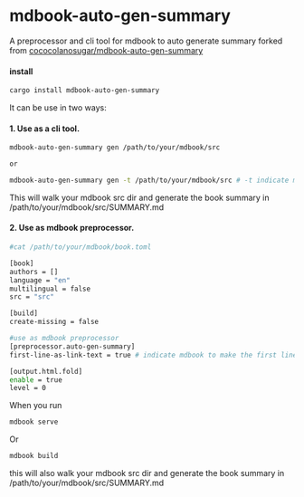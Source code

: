# mdbook-auto-gen-summary

A preprocessor and cli tool for mdbook to auto generate summary forked from [cococolanosugar/mdbook-auto-gen-summary](https://github.com/cococolanosugar/mdbook-auto-gen-summary)

#### install

```bash
cargo install mdbook-auto-gen-summary
```

It can be use in two ways:

#### 1. Use as a cli tool.

```bash
mdbook-auto-gen-summary gen /path/to/your/mdbook/src

or

mdbook-auto-gen-summary gen -t /path/to/your/mdbook/src # -t indicate mdbook to make the first line(default the file name) of markdown file as the link text in SUMMARY.md 
```

This will walk your mdbook src dir and generate the book summary in /path/to/your/mdbook/src/SUMMARY.md

#### 2. Use as mdbook preprocessor.

```bash
#cat /path/to/your/mdbook/book.toml

[book]
authors = []
language = "en"
multilingual = false
src = "src"

[build]
create-missing = false

#use as mdbook preprocessor
[preprocessor.auto-gen-summary]
first-line-as-link-text = true # indicate mdbook to make the first line(default the file name) of markdown file as the link text in SUMMARY.md 

[output.html.fold]
enable = true
level = 0

```

When you run 
```bash
mdbook serve
```
Or
```bash
mdbook build
```
this will also walk your mdbook src dir and generate the book summary in /path/to/your/mdbook/src/SUMMARY.md



